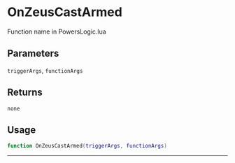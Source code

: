 # OnZeusCastArmed
Function name in PowersLogic.lua
## Parameters
`triggerArgs`, `functionArgs`
## Returns
`none`
## Usage
```lua
function OnZeusCastArmed(triggerArgs, functionArgs)
```
---
